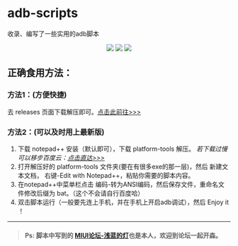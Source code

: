# adb-scripts
收录、编写了一些实用的adb脚本   

<p align="center">
<img src="https://img.shields.io/github/license/hui-shao/adb_useful_scripts?color=lightgrey&style=for-the-badge">
<img src="https://img.shields.io/github/release/hui-shao/adb_useful_scripts?color=green&style=for-the-badge">
<a href="http://www.miui.com/home.php?mod=space&uid=1561677869"><img src="https://img.shields.io/badge/MIUI论坛-@浅蓝的灯-orange.svg?longCache=true&style=for-the-badge"></a>
</p>


## 正确食用方法：

###  方法1：(方便快捷)

 去 releases 页面下载解压即可。[点击此前往>>>](https://github.com/hui-shao/adb_useful_scripts/releases)
 
###  方法2：(可以及时用上最新版)

1. 下载 notepad++ 安装（默认即可），下载 platform-tools 解压。
 *若下载过慢可以移步百度云：[点击直达>>>](https://pan.baidu.com/s/1-03f_pZwRthbcoRFZbZEtQ)*
2. 打开解压好的 platform-tools 文件夹(要在有很多exe的那一层)，然后 新建文本文档， 右键-Edit with Notepad++，粘贴你需要的脚本内容。
3. 在notepad++中菜单栏点击 编码-转为ANSI编码，然后保存文件，重命名文件修改后缀为 bat。（这个不会请自行百度哈）
4. 双击脚本运行（一般要先连上手机，并在手机上开启adb调试），然后 Enjoy it ！

*****
  
> #### Ps: 脚本中写到的 [MIUI论坛-浅蓝的灯](http://www.miui.com/home.php?mod=space&uid=1561677869)也是本人，欢迎到论坛一起开森。
